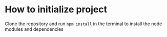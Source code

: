 # How to initialize project

Clone the repository and run `npm install` in the terminal to install the node modules and dependencies

